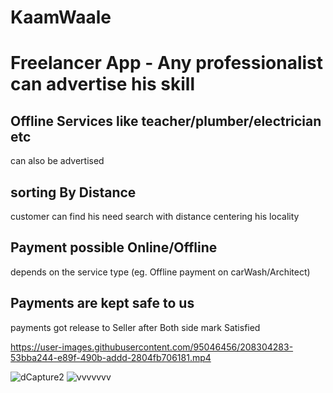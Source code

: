 # KaamWaale
# Freelancer App - Any professionalist can advertise his skill


## Offline Services like teacher/plumber/electrician etc
can also be advertised

## sorting By Distance
customer can find his need search with distance centering his locality

## Payment possible Online/Offline
depends on the service type (eg. Offline payment on carWash/Architect)

## Payments are kept safe to us
payments got release to Seller after Both side mark Satisfied

https://user-images.githubusercontent.com/95046456/208304283-53bba244-e89f-490b-addd-2804fb706181.mp4


![dCapture2](https://user-images.githubusercontent.com/95046456/208309247-7d8e775e-5953-4d89-8c21-caec31794240.png)
![vvvvvvv](https://user-images.githubusercontent.com/95046456/208310197-fa403179-96f5-460f-8690-17e3edd23606.PNG)
